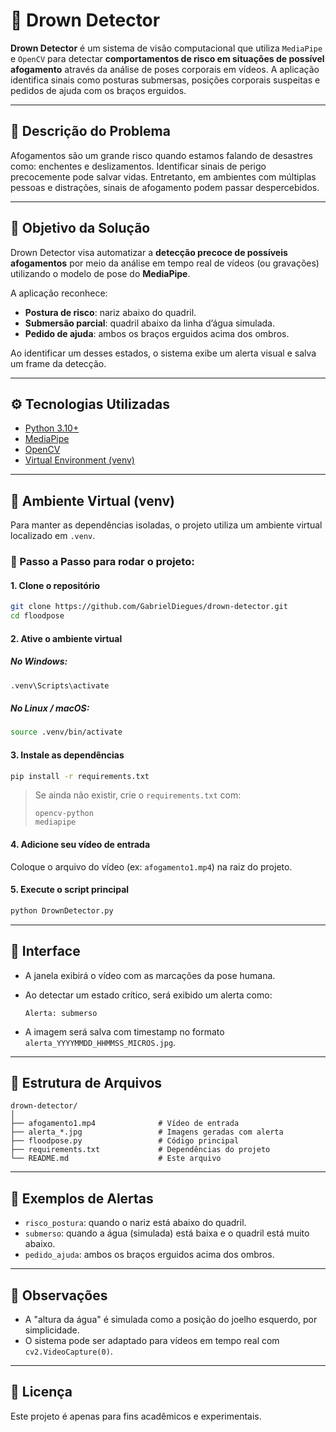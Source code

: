 # 🌊 Drown Detector

**Drown Detector** é um sistema de visão computacional que utiliza `MediaPipe` e `OpenCV` para detectar **comportamentos de risco em situações de possível afogamento** através da análise de poses corporais em vídeos. A aplicação identifica sinais como posturas submersas, posições corporais suspeitas e pedidos de ajuda com os braços erguidos.

---

## 📌 Descrição do Problema

Afogamentos são um grande risco quando estamos falando de desastres como: enchentes e deslizamentos. Identificar sinais de perigo precocemente pode salvar vidas. Entretanto, em ambientes com múltiplas pessoas e distrações, sinais de afogamento podem passar despercebidos.

---

## 🎯 Objetivo da Solução

Drown Detector visa automatizar a **detecção precoce de possíveis afogamentos** por meio da análise em tempo real de vídeos (ou gravações) utilizando o modelo de pose do **MediaPipe**.

A aplicação reconhece:

* **Postura de risco**: nariz abaixo do quadril.
* **Submersão parcial**: quadril abaixo da linha d’água simulada.
* **Pedido de ajuda**: ambos os braços erguidos acima dos ombros.

Ao identificar um desses estados, o sistema exibe um alerta visual e salva um frame da detecção.

---

## ⚙️ Tecnologias Utilizadas

* [Python 3.10+](https://www.python.org/)
* [MediaPipe](https://google.github.io/mediapipe/)
* [OpenCV](https://opencv.org/)
* [Virtual Environment (venv)](https://docs.python.org/3/library/venv.html)

---

## 🧪 Ambiente Virtual (venv)

Para manter as dependências isoladas, o projeto utiliza um ambiente virtual localizado em `.venv`.

### 🔧 Passo a Passo para rodar o projeto:

#### 1. Clone o repositório

```bash
git clone https://github.com/GabrielDiegues/drown-detector.git
cd floodpose
```

#### 2. Ative o ambiente virtual

##### No **Windows**:

```bash
.venv\Scripts\activate
```

##### No **Linux / macOS**:

```bash
source .venv/bin/activate
```

#### 3. Instale as dependências

```bash
pip install -r requirements.txt
```

> Se ainda não existir, crie o `requirements.txt` com:
>
> ```
> opencv-python
> mediapipe
> ```

#### 4. Adicione seu vídeo de entrada

Coloque o arquivo do vídeo (ex: `afogamento1.mp4`) na raiz do projeto.

#### 5. Execute o script principal

```bash
python DrownDetector.py
```

---

## 🎥 Interface

* A janela exibirá o vídeo com as marcações da pose humana.
* Ao detectar um estado crítico, será exibido um alerta como:

  ```
  Alerta: submerso
  ```
* A imagem será salva com timestamp no formato `alerta_YYYYMMDD_HHMMSS_MICROS.jpg`.

---

## 📂 Estrutura de Arquivos

```
drown-detector/
│
├── afogamento1.mp4              # Vídeo de entrada
├── alerta_*.jpg                 # Imagens geradas com alerta
├── floodpose.py                 # Código principal
├── requirements.txt             # Dependências do projeto
└── README.md                    # Este arquivo
```

---

## 🚨 Exemplos de Alertas

* `risco_postura`: quando o nariz está abaixo do quadril.
* `submerso`: quando a água (simulada) está baixa e o quadril está muito abaixo.
* `pedido_ajuda`: ambos os braços erguidos acima dos ombros.

---

## 📌 Observações

* A "altura da água" é simulada como a posição do joelho esquerdo, por simplicidade.
* O sistema pode ser adaptado para vídeos em tempo real com `cv2.VideoCapture(0)`.

---

## 📃 Licença

Este projeto é apenas para fins acadêmicos e experimentais.
